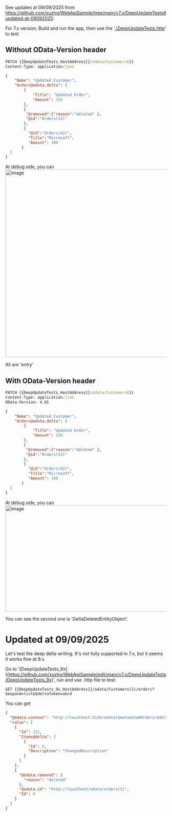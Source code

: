 See updates at 09/09/2025 from https://github.com/xuzhg/WebApiSample/tree/main/v7.x/DeepUpdateTests#updated-at-09092025: 

For 7.x version, 
Build and run the app, then use the '[.\DeepUpdateTests.http](https://github.com/xuzhg/WebApiSample/blob/main/v7.x/DeepUpdateTests/DeepUpdateTests/DeepUpdateTests.http)' to test

## Without OData-Version header
```cmd
PATCH {{DeepUpdateTests_HostAddress}}/odata/Customers(1)
Content-Type: application/json
```

```json
{
    "Name": "Updated Customer",
    "Orders@odata.delta": [
        {
            "Title": "Updated Order",
            "Amount": 150
        },
        {
         "@removed":{"reason":"deleted" },
         "@id":"Orders(13)"
        },
        {
          "@id":"Orders(42)",
          "Title":"Microsoft",
          "Amount": 300
       }
  ]
}
```

At debug side, you can 
<img width="1743" height="585" alt="image" src="https://github.com/user-attachments/assets/6c8a8728-89b7-4ec9-a1ce-cfe3fd971a9e" />

All are 'entry'

## With OData-Version header
```cmd
PATCH {{DeepUpdateTests_HostAddress}}/odata/Customers(1)
Content-Type: application/json
OData-Version: 4.01
```

```json
{
    "Name": "Updated Customer",
    "Orders@odata.delta": [
        {
            "Title": "Updated Order",
            "Amount": 150
        },
        {
         "@removed":{"reason":"deleted" },
         "@id":"Orders(13)"
        },
        {
          "@id":"Orders(42)",
          "Title":"Microsoft",
          "Amount": 300
       }
  ]
}
```

At debug side, you can 
<img width="1897" height="331" alt="image" src="https://github.com/user-attachments/assets/1973d800-9b6c-48ca-8e51-712f64f870aa" />


You can see the second one is 'DeltaDeletedEntityObject'.


# Updated at 09/09/2025

Let's test the deep delta writing. It's not fully supported in 7.x, but it seems it works fine at 9.x.

Go to '[DeepUpdateTests_9x]((https://github.com/xuzhg/WebApiSample/edit/main/v7.x/DeepUpdateTests/DeepUpdateTests_9x)', run and use .http file to test:

`GET {{DeepUpdateTests_9x_HostAddress}}/odata/Customers(1)/orders?$expand=list&$deltaToken=abcd`

You can get

```json
{
  "@odata.context": "http://localhost:5136/odata/$metadata#Orders/$delta",
  "value": [
    {
      "Id": 121,
      "Items@delta": [
        {
          "Id": 0,
          "Description": "ChangedDescription"
        }
      ]
    },
    {
      "@odata.removed": {
        "reason": "deleted"
      },
      "@odata.id": "http://localhost/odata/orders(3)",
      "Id": 0
    }
  ]
}
```

